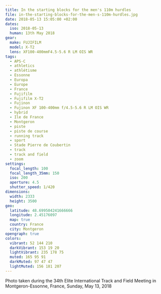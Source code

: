 ```yaml
---
title: In the starting blocks for the men's 110m hurdles
file: in-the-starting-blocks-for-the-men-s-110m-hurdles.jpg
date: 2018-05-13 15:05:00 +02:00
dates:
  iso: 2018-05-13
  human: 13th May 2018
gear:
  make: FUJIFILM
  model: X-T2
  lens: XF100-400mmF4.5-5.6 R LM OIS WR
tags:
  - APS-C
  - athletics
  - athlétisme
  - Essonne
  - Europa
  - Europe
  - France
  - Fujifilm
  - Fujifilm X-T2
  - Fujinon
  - Fujinon XF 100-400mm f/4.5-5.6 R LM OIS WR
  - hybrid
  - Ile de France
  - Montgeron
  - piste
  - piste de course
  - running track
  - sport
  - Stade Pierre de Coubertin
  - track
  - track and field
  - zoom
settings:
  focal_length: 100
  focal_length_35mm: 150
  iso: 200
  aperture: 4.5
  shutter_speed: 1/420
dimensions:
  width: 2333
  height: 3500
geo:
  latitude: 48.699504241666666
  longitude: 2.45176097
  map: true
  country: France
  city: Montgeron
opengraph: true
colors:
  vibrant: 52 144 210
  darkVibrant: 153 19 20
  lightVibrant: 235 178 75
  muted: 165 95 91
  darkMuted: 97 47 47
  lightMuted: 156 181 207
---
```


Photo taken during the 34th Elite International Track and Field Meeting in Montgeron-Essonne, France, Sunday, May 13, 2018
